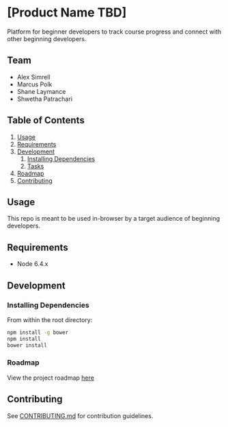 # [Product Name TBD]

Platform for beginner developers to track course progress and connect with other beginning developers.

## Team

  - Alex Simrell
  - Marcus Polk
  - Shane Laymance
  - Shwetha Patrachari

## Table of Contents

1. [Usage](#Usage)
1. [Requirements](#requirements)
1. [Development](#development)
    1. [Installing Dependencies](#installing-dependencies)
    1. [Tasks](#tasks)
1. [Roadmap](#roadmap)
1. [Contributing](#contributing)

## Usage

This repo is meant to be used in-browser by a target audience of beginning developers.

## Requirements

- Node 6.4.x

## Development

### Installing Dependencies

From within the root directory:

```sh
npm install -g bower
npm install
bower install
```
### Roadmap

View the project roadmap [here](ROADMAP.md)


## Contributing

See [CONTRIBUTING.md](CONTRIBUTING.md) for contribution guidelines.
